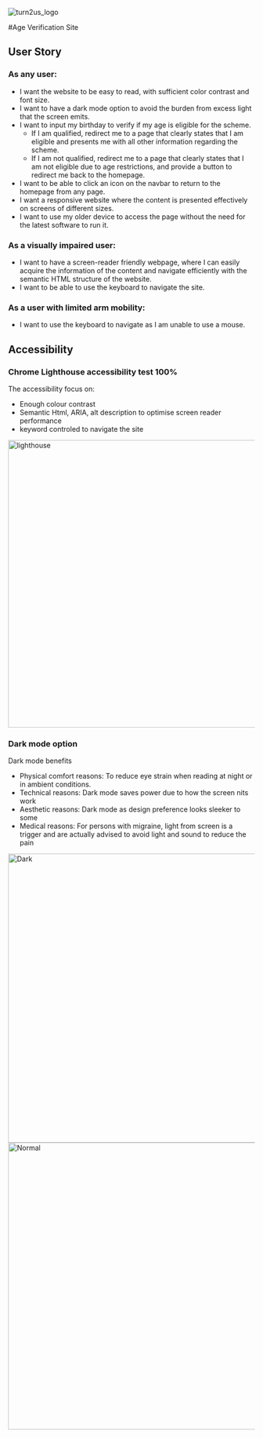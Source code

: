 
![turn2us_logo](https://github.com/Luciensday/age-verification-site/assets/128807685/f3edab1d-ee46-4cd8-9bee-cd14f0722aef)

#Age Verification Site

## User Story
### As any user:
- I want the website to be easy to read, with sufficient color contrast and font size.
- I want to have a dark mode option to avoid the burden from excess light that the screen emits.
- I want to input my birthday to verify if my age is eligible for the scheme.
  - If I am qualified, redirect me to a page that clearly states that I am eligible and presents me with all other information regarding the scheme.
  - If I am not qualified, redirect me to a page that clearly states that I am not eligible due to age restrictions, and provide a button to redirect me back to the homepage.
- I want to be able to click an icon on the navbar to return to the homepage from any page.
- I want a responsive website where the content is presented effectively on screens of different sizes.
- I want to use my older device to access the page without the need for the latest software to run it.


### As a visually impaired user:
- I want to have a screen-reader friendly webpage, where I can easily acquire the information of the content and navigate efficiently with the semantic HTML structure of the website.
- I want to be able to use the keyboard to navigate the site.

### As a user with limited arm mobility:
- I want to use the keyboard to navigate as I am unable to use a mouse.

## Accessibility 
### Chrome Lighthouse accessibility test 100%
The accessibility focus on:
- Enough colour contrast
- Semantic Html, ARIA, alt description to optimise screen reader performance
- keyword controled to navigate the site

<img width="586" alt="lighthouse" src="https://github.com/Luciensday/age-verification-site/assets/128807685/a4d849c2-bf75-4a03-ad56-3d412b8083bb">

### Dark mode option
Dark mode benefits
- Physical comfort reasons: To reduce eye strain when reading at night or in ambient conditions.
- Technical reasons: Dark mode saves power due to how the screen nits work
- Aesthetic reasons: Dark mode as design preference looks sleeker to some
- Medical reasons: For persons with migraine, light from screen is a trigger and are actually advised to avoid light and sound to reduce the pain
<img width="589" alt="Dark" src="https://github.com/Luciensday/age-verification-site/assets/128807685/d3e36d1b-9b7b-4255-bf32-6480b5843fa7">
<img width="585" alt="Normal" src="https://github.com/Luciensday/age-verification-site/assets/128807685/dfed92e1-8400-4d12-90e4-5af8d43e61fa">


